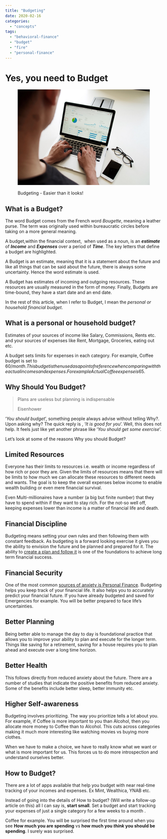 ```yaml
---
title: "Budgeting"
date: 2020-02-16
categories: 
  - "concepts"
tags: 
  - "behavioral-finance"
  - "budget"
  - "fire"
  - "personal-finance"
---
```


# Yes, you need to Budget

<figure>

![](images/Budget.jpg)

<figcaption>

Budgeting - Easier than it looks!

</figcaption>

</figure>

## What is a Budget?

The word Budget comes from the French word _Bougette_, meaning a leather purse. The term was originally used within bureaucratic circles before taking on a more general meaning. 

A budget,within the financial context,  when used as a noun, is an **_estimate_** of **_Income_** and **_Expenses_** over a period of **_Time_**. The key letters that define a budget are highlighted. 

A Budget is an estimate, meaning that it is a statement about the future and like all things that can be said about the future, there is always some uncertainty. Hence the word estimate is used.

A Budget has estimates of incoming and outgoing resources. These resources are usually measured in the form of money. Finally, Budgets are time-bound, they have a start date and an end date. 

In the rest of this article, when I refer to Budget, I mean the _personal or household financial budget_.

## What is a personal or household budget?

Estimates of your sources of income like Salary, Commissions, Rents etc. and your sources of expenses like Rent, Mortgage, Groceries, eating out etc.

A budget sets limits for expenses in each category. For example, Coffee budget is set to 60$/month. This budget is then used as a point of reference when comparing with the actual incomes and expenses. For example Actual Coffee expense is 65$.

## Why Should You Budget?

> Plans are useless but planning is indispensable
> 
> Eisenhower

‘_You should budget_’, something people always advise without telling Why?. Upon asking why? The quick reply is , ‘_It is good for you_’. Well, this does not help. It feels just like yet another phrase like ‘_You should get some exercise_’.

Let’s look at some of the reasons Why you should Budget?

## Limited Resources

Everyone has their limits to resources i.e. wealth or income regardless of how rich or poor they are. Given the limits of resources means that there will be limits to how much we can allocate these resources to different needs and wants. The goal is to keep the overall expenses below income to enable wealth building or even mere financial survival.

Even Multi-millionaires have a number (a big but finite number) that they have to spend within if they want to stay rich. For the not-so well off, keeping expenses lower than income is a matter of financial life and death.

## Financial Discipline

Budgeting means setting your own rules and then following them with constant feedback. As budgeting is a forward looking exercise it gives you the ability to envision the future and be planned and prepared for it. The ability to [create a plan and follow it](https://happypathfire.com/course/) is one of the foundations to achieve long term financial success.

## Financial Security

One of the most common [sources of anxiety is Personal Finance](https://www.psychologytoday.com/ca/blog/i-hear-you/201907/why-are-millennials-so-anxious-and-unhappy). Budgeting helps you keep track of your financial life. It also helps you to accurately predict your financial future. If you have already budgeted and saved for Emergencies for example. You will be better prepared to face life’s uncertainties.

## Better Planning

Being better able to manage the day to day is foundational practice that allows you to improve your ability to plan and execute for the longer term. Things like saving for a retirement, saving for a house requires you to plan ahead and execute over a long time horizon.

## Better Health

This follows directly from reduced anxiety about the future. There are a number of studies that indicate the positive benefits from reduced anxiety. Some of the benefits include better sleep, better immunity etc.

## Higher Self-awareness

Budgeting involves prioritizing. The way you prioritize tells a lot about you. For example, if Coffee is more important to you than Alcohol, then you allocate more money to Coffee than to Alcohol. This cuts across categories making it much more interesting like watching movies vs buying more clothes.

When we have to make a choice, we have to really know what we want or what is more important for us. This forces us to do more introspection and understand ourselves better.

## How to Budget?

There are a lot of apps available that help you budget with near real-time tracking of your incomes and expenses. Ex Mint, Wealthica, YNAB etc.

Instead of going into the details of How to budget? (Will write a follow-up article on this) all I can say is, **start small**. Set a budget and start tracking your expenses of just a single category for a few weeks to a month .

Coffee for example. You will be surprised the first time around when you see **How much you are spending** vs **how much you _think_ you should be spending**. I surely was surprised.
